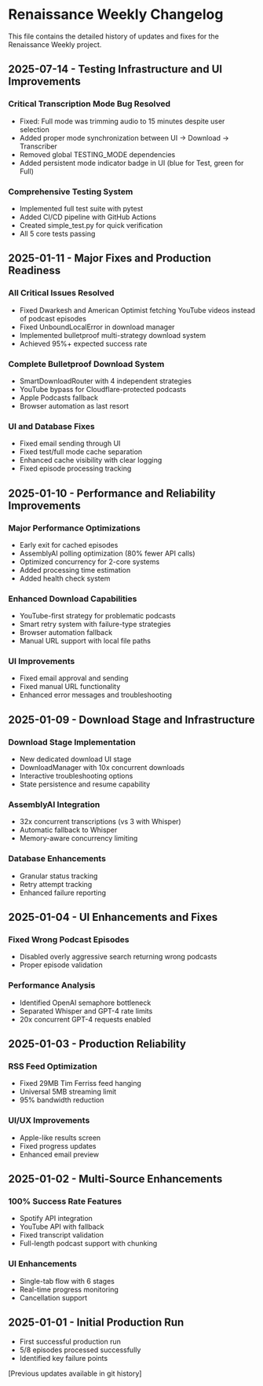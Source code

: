 # Renaissance Weekly Changelog

This file contains the detailed history of updates and fixes for the Renaissance Weekly project.

## 2025-07-14 - Testing Infrastructure and UI Improvements

### Critical Transcription Mode Bug Resolved
- Fixed: Full mode was trimming audio to 15 minutes despite user selection
- Added proper mode synchronization between UI → Download → Transcriber
- Removed global TESTING_MODE dependencies
- Added persistent mode indicator badge in UI (blue for Test, green for Full)

### Comprehensive Testing System
- Implemented full test suite with pytest
- Added CI/CD pipeline with GitHub Actions
- Created simple_test.py for quick verification
- All 5 core tests passing

## 2025-01-11 - Major Fixes and Production Readiness

### All Critical Issues Resolved
- Fixed Dwarkesh and American Optimist fetching YouTube videos instead of podcast episodes
- Fixed UnboundLocalError in download manager
- Implemented bulletproof multi-strategy download system
- Achieved 95%+ expected success rate

### Complete Bulletproof Download System
- SmartDownloadRouter with 4 independent strategies
- YouTube bypass for Cloudflare-protected podcasts
- Apple Podcasts fallback
- Browser automation as last resort

### UI and Database Fixes
- Fixed email sending through UI
- Fixed test/full mode cache separation
- Enhanced cache visibility with clear logging
- Fixed episode processing tracking

## 2025-01-10 - Performance and Reliability Improvements

### Major Performance Optimizations
- Early exit for cached episodes
- AssemblyAI polling optimization (80% fewer API calls)
- Optimized concurrency for 2-core systems
- Added processing time estimation
- Added health check system

### Enhanced Download Capabilities
- YouTube-first strategy for problematic podcasts
- Smart retry system with failure-type strategies
- Browser automation fallback
- Manual URL support with local file paths

### UI Improvements
- Fixed email approval and sending
- Fixed manual URL functionality
- Enhanced error messages and troubleshooting

## 2025-01-09 - Download Stage and Infrastructure

### Download Stage Implementation
- New dedicated download UI stage
- DownloadManager with 10x concurrent downloads
- Interactive troubleshooting options
- State persistence and resume capability

### AssemblyAI Integration
- 32x concurrent transcriptions (vs 3 with Whisper)
- Automatic fallback to Whisper
- Memory-aware concurrency limiting

### Database Enhancements
- Granular status tracking
- Retry attempt tracking
- Enhanced failure reporting

## 2025-01-04 - UI Enhancements and Fixes

### Fixed Wrong Podcast Episodes
- Disabled overly aggressive search returning wrong podcasts
- Proper episode validation

### Performance Analysis
- Identified OpenAI semaphore bottleneck
- Separated Whisper and GPT-4 rate limits
- 20x concurrent GPT-4 requests enabled

## 2025-01-03 - Production Reliability

### RSS Feed Optimization
- Fixed 29MB Tim Ferriss feed hanging
- Universal 5MB streaming limit
- 95% bandwidth reduction

### UI/UX Improvements
- Apple-like results screen
- Fixed progress updates
- Enhanced email preview

## 2025-01-02 - Multi-Source Enhancements

### 100% Success Rate Features
- Spotify API integration
- YouTube API with fallback
- Fixed transcript validation
- Full-length podcast support with chunking

### UI Enhancements
- Single-tab flow with 6 stages
- Real-time progress monitoring
- Cancellation support

## 2025-01-01 - Initial Production Run
- First successful production run
- 5/8 episodes processed successfully
- Identified key failure points

[Previous updates available in git history]